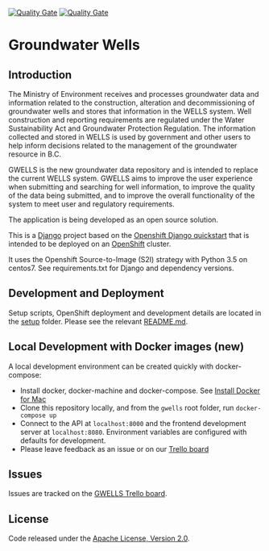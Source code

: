 [![Quality Gate](https://sonarqube-moe-gwells-tools.pathfinder.gov.bc.ca/api/badges/gate?key=org.sonarqube:bcgov-gwells)](https://sonarqube-moe-gwells-tools.pathfinder.gov.bc.ca/dashboard?id=org.sonarqube%3Abcgov-gwells) [![Quality Gate](https://sonarqube-moe-gwells-tools.pathfinder.gov.bc.ca/api/badges/measure?key=org.sonarqube:bcgov-gwells&metric=coverage&template=FLAT)](https://sonarqube-moe-gwells-tools.pathfinder.gov.bc.ca/dashboard/index/org.sonarqube:bcgov-gwells)



# Groundwater Wells

## Introduction

The Ministry of Environment receives and processes groundwater data and information related to the construction, alteration and decommissioning of groundwater wells and stores that information in the WELLS system. Well construction and reporting requirements are regulated under the Water Sustainability Act and Groundwater Protection Regulation. The information collected and stored in WELLS is used by government and other users to help inform decisions related to the management of the groundwater resource in B.C.

GWELLS is the new groundwater data repository and is intended to replace the current WELLS system. GWELLS aims to improve the user experience when submitting  and searching for well information, to improve the quality of the data being submitted, and to improve the overall functionality of the system to meet user and regulatory requirements.

The application is being developed as an open source solution.

This is a [Django](http://www.djangoproject.com) project based on the [Openshift Django quickstart](https://github.com/openshift/django-ex) that is intended to be deployed on an [OpenShift](https://github.com/openshift/origin) cluster.

It uses the Openshift Source-to-Image (S2I) strategy with Python 3.5 on centos7.  See requirements.txt for Django and dependency versions.

## Development and Deployment

Setup scripts, OpenShift deployment and development details are located in the [setup](./setup/) folder.  Please see the relevant [README.md](./setup/README.md).

## Local Development with Docker images (new)

A local development environment can be created quickly with docker-compose:

  * Install docker, docker-machine and docker-compose. See [Install Docker for Mac](https://docs.docker.com/docker-for-mac/install/)
  * Clone this repository locally, and from the `gwells` root folder, run `docker-compose up`
  * Connect to the API at `localhost:8000` and the frontend development server at `localhost:8080`. Environment variables are configured with defaults for development.
  * Please leave feedback as an issue or on our [Trello board](https://trello.com/b/2UQZgXHR/wells-project-board)

## Issues
Issues are tracked on the [GWELLS Trello board](https://trello.com/b/2UQZgXHR/wells-project-board).

## License

Code released under the [Apache License, Version 2.0](https://github.com/bcgov/gwells/blob/master/LICENSE).

